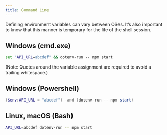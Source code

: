```yaml
---
title: Command Line
---
```


Defining environment variables can vary between OSes. It’s also important to know that this manner is temporary for the life of the shell session.


## Windows (cmd.exe)

```cmd
set "API_URL=abcdef" && dotenv-run -- npm start
```

(Note: Quotes around the variable assignment are required to avoid a trailing whitespace.)

## Windows (Powershell)

```Powershell
($env:API_URL = "abcdef") -and (dotenv-run -- npm start)
```

## Linux, macOS (Bash)

```sh
API_URL=abcdef dotenv-run -- npm start
```